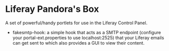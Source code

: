 Liferay Pandora's Box
=====================

A set of powerful/handy portlets for use in the Liferay Control Panel.

- fakesmtp-hook: a simple hook that acts as a SMTP endpoint (configure your portal-ext.properties to use localhost:2525) that your Liferay emails can get sent to which also provides a GUI to view their content.
